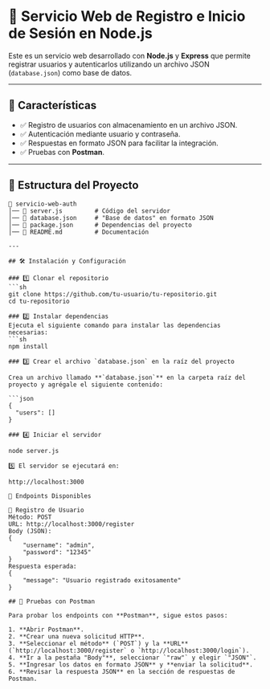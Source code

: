 # 🚀 Servicio Web de Registro e Inicio de Sesión en Node.js  

Este es un servicio web desarrollado con **Node.js** y **Express** que permite registrar usuarios y autenticarlos utilizando un archivo JSON (`database.json`) como base de datos.  

---

## 📌 Características  

- ✅ Registro de usuarios con almacenamiento en un archivo JSON.  
- ✅ Autenticación mediante usuario y contraseña.  
- ✅ Respuestas en formato JSON para facilitar la integración.  
- ✅ Pruebas con **Postman**.  

---

## 📂 Estructura del Proyecto  

```plaintext
📁 servicio-web-auth  
│── 📄 server.js         # Código del servidor  
│── 📄 database.json     # "Base de datos" en formato JSON  
│── 📄 package.json      # Dependencias del proyecto  
│── 📄 README.md         # Documentación  

---

## 🛠️ Instalación y Configuración  

### 1️⃣ Clonar el repositorio  
```sh
git clone https://github.com/tu-usuario/tu-repositorio.git
cd tu-repositorio

### 2️⃣ Instalar dependencias  
Ejecuta el siguiente comando para instalar las dependencias necesarias:  
```sh
npm install

### 3️⃣ Crear el archivo `database.json` en la raíz del proyecto  

Crea un archivo llamado **`database.json`** en la carpeta raíz del proyecto y agrégale el siguiente contenido:  

```json
{
  "users": []
}

### 4️⃣ Iniciar el servidor

node server.js

5️⃣ El servidor se ejecutará en:

http://localhost:3000

📌 Endpoints Disponibles

🔹 Registro de Usuario
Método: POST
URL: http://localhost:3000/register
Body (JSON):
{
    "username": "admin",
    "password": "12345"
}
Respuesta esperada:
{
    "message": "Usuario registrado exitosamente"
}

## 🚀 Pruebas con Postman  

Para probar los endpoints con **Postman**, sigue estos pasos:  

1. **Abrir Postman**.  
2. **Crear una nueva solicitud HTTP**.  
3. **Seleccionar el método** (`POST`) y la **URL** (`http://localhost:3000/register` o `http://localhost:3000/login`).  
4. **Ir a la pestaña "Body"**, seleccionar `"raw"` y elegir `"JSON"`.  
5. **Ingresar los datos en formato JSON** y **enviar la solicitud**.  
6. **Revisar la respuesta JSON** en la sección de respuestas de Postman. 
